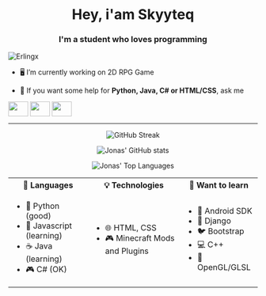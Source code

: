 <h1 align="center">Hey, i'am Skyyteq</h1>  
<h3 align="center">I'm a student who loves programming</h3>  
  
<p align="left"> <img src="https://komarev.com/ghpvc/?username=FRErlingx" alt="Erlingx" /> </p>  
  
- 🖥️ I’m currently working on 2D RPG Game
  
- 💬 If you want some help for **Python, Java, C# or HTML/CSS**, ask me

<a href="discord.com/a" target="_blank"><img align="center" src="https://raw.githubusercontent.com/rahuldkjain/github-profile-readme-generator/master/src/images/icons/Social/discord.svg" height="30" width="40" /></a>
<a href="https://twitter.com/erlingx_" target="_blank"><img align="center" src="https://raw.githubusercontent.com/rahuldkjain/github-profile-readme-generator/master/src/images/icons/Social/twitter.svg" height="30" width="40" /></a>
<a href="https://www.instagram.com/lilian.maffre/" target="_blank"><img align="center" src="https://raw.githubusercontent.com/rahuldkjain/github-profile-readme-generator/master/src/images/icons/Social/instagram.svg" height="30" width="40" /></a>
</p>

---
<p align="center"><img src="https://streak-stats.demolab.com?user=FRErlingx&theme=nord&hide_border=true&border_radius=2.5&date_format=j%20M%5B%20Y%5D&background=DDDDDD00)](https://git.io/streak-stats" alt="GitHub Streak" /></p>
<p align="center"><img src="https://readme-stats.jonas-bernard.dev/api?username=FRErlingx&theme=dark&hide=issues&count_private=true&show_icons=true&hide_border=true&bg_color=ffffff00" alt="Jonas' GitHub stats" /></p>
<p align="center"><img src="https://readme-stats.jonas-bernard.dev/api/top-langs/?username=FRErlingx&layout=compact&theme=dark&hide=ruby&langs_count=8&card_width=300&hide_border=true&bg_color=ffffff00" alt="Jonas' Top Languages" /></p>

<table align="center">
  <tr>
    <th>💬 Languages</th>
    <th>💡 Technologies</th>
    <th>📖 Want to learn</th>
  </tr>
  <tr>
    <td>
      <ul>
        <li>🐍 Python (good)</li>
        <li>📜 Javascript (learning)</li>
        <li>☕️ Java (learning)</li>
        <li>🎮 C# (OK)</li>
      </ul>
    </td>
    <td>
      <ul>
        <li>🌐 HTML, CSS</li>
        <li>🎮 Minecraft Mods and Plugins</li>
      </ul>
    </td>
    <td>
      <ul>
        <li>📱 Android SDK</li>
        <li>🍡 Django</li>
        <li>🐦 Bootstrap</li>
        <li>💻 C++</li>
        <li>🌅 OpenGL/GLSL</li>
      </ul>
    </td>
  </tr>
</table>

